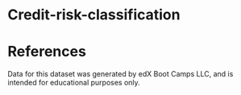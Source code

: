 # Credit-risk-classification

# References
Data for this dataset was generated by edX Boot Camps LLC, and is intended for educational purposes only.
